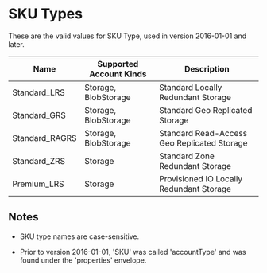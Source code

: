 # SKU Types

These are the valid values for SKU Type, used in version 2016-01-01 and later.

| Name           | Supported Account Kinds | Description                                 |
|----------------|-------------------------|---------------------------------------------|
| Standard_LRS   | Storage, BlobStorage    | Standard Locally Redundant Storage          |
| Standard_GRS   | Storage, BlobStorage    | Standard Geo Replicated Storage             |
| Standard_RAGRS | Storage, BlobStorage    | Standard Read-Access Geo Replicated Storage |
| Standard_ZRS   | Storage                 | Standard Zone Redundant Storage             |
| Premium_LRS    | Storage                 | Provisioned IO Locally Redundant Storage    |



## Notes

-	SKU type names are case-sensitive.

-	Prior to version 2016-01-01, 'SKU' was called 'accountType' and was found under the 'properties' envelope.

